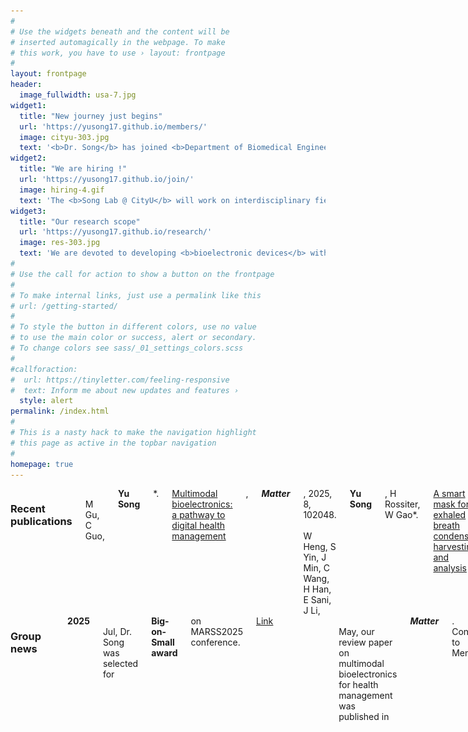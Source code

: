 ```yaml
---
#
# Use the widgets beneath and the content will be
# inserted automagically in the webpage. To make
# this work, you have to use › layout: frontpage
#
layout: frontpage
header:
  image_fullwidth: usa-7.jpg
widget1:
  title: "New journey just begins"
  url: 'https://yusong17.github.io/members/'
  image: cityu-303.jpg
  text: '<b>Dr. Song</b> has joined <b>Department of Biomedical Engineering</b> at City University of Hong Kong as a <b><a href="https://www.cityu.edu.hk/vpti/paps/index.htm">Presidential Assistant Professor</a></b> in July 2024. Sincerely appreciate all the strong support from Alice, Wei, professors, and friends. Look forward to this new adventure with outstanding colleagues at CityU BME in HK!'
widget2:
  title: "We are hiring !"
  url: 'https://yusong17.github.io/join/'
  image: hiring-4.gif
  text: 'The <b>Song Lab @ CityU</b> will work on interdisciplinary field to tackle grand challenges towards <b>personalized healthcare</b>. Talented postdoctoral and graduate candidates with related background (i.e. <b>BME, EE, ME, ChemE, BioE, Chem, MSE, and others</b>) are highly welcome and encouraged to contact <b>Dr. Song by <a href="mailto:yusong@cityu.edu.hk">Email</a></b>.'
widget3:
  title: "Our research scope"
  url: 'https://yusong17.github.io/research/'
  image: res-303.jpg
  text: 'We are devoted to developing <b>bioelectronic devices</b> with fundamental study and practical biomedical applications, including but not limited to: <br>1. Skin-interfaced multimodal biosensors;<br>2. Innovation of advanced manufacturing;<br>3. AI-powered health assessment;<br>4. Closed-loop personalized medicine.'
#
# Use the call for action to show a button on the frontpage
#
# To make internal links, just use a permalink like this
# url: /getting-started/
#
# To style the button in different colors, use no value
# to use the main color or success, alert or secondary.
# To change colors see sass/_01_settings_colors.scss
#
#callforaction:
#  url: https://tinyletter.com/feeling-responsive
#  text: Inform me about new updates and features ›
  style: alert
permalink: /index.html
#
# This is a nasty hack to make the navigation highlight
# this page as active in the topbar navigation
#
homepage: true
---
```






<div class="row">
  <div class="large-6 columns">
    <b><h3>Recent publications</h3></b><br>
    M Gu, C Guo, <b>Yu Song</b>*. <a href="https://www.sciencedirect.com/science/article/pii/S2590238525000918">Multimodal bioelectronics: a pathway to digital health management</a>, <i><b>Matter</b></i>, 2025, 8, 102048.
<br><br>
    W Heng, S Yin, J Min, C Wang, H Han, E Sani, J Li, <b>Yu Song</b>, H Rossiter, W Gao*. <a href="https://www.science.org/doi/10.1126/science.adn6471">A smart mask for exhaled breath condensate harvesting and analysis</a>, <i><b>Science</b></i>, 2024, 385, 954-961.<br><br>
    C Xu†, <b>Yu Song†</b>, et al., W Gao*, <a href="https://www.nature.com/articles/s41928-023-01116-6">An artificial intelligence-reinforced physicochemical sensing electronic skin for stress response monitoring</a>, <i><b>Nature Electronics</b></i>, 2024, 7, 168-179.<br><br>
    <b>Yu Song</b>, et al., W Gao*, <a href="https://www.science.org/doi/full/10.1126/sciadv.adi6492">3D-printed epifluidic electronic skin for machine learning-powered multimodal health surveillance</a>, <i><b>Science Advances</b></i>, 2023, 9, eadi6492.<br><br>
    R Tay†, <b>Yu Song†</b>, D Yao, W Gao*, <a href="https://doi.org/10.1016/j.mattod.2023.09.006">Direct-ink-writing 3D-printed bioelectronics</a>, <i><b>Materials Today</b></i>, 2023, 71, 135-151.<br><br>
    J Tu, J Min, <b>Yu Song</b>, et al., W Gao*, <a href="https://www.nature.com/articles/s41551-023-01059-5">A wireless patch for the monitoring of C-reactive protein in sweat</a>, <i><b>Nature Biomedical Engineering</b></i>, 2023, 7, 1293-1306.<br><br>
    J Min†, S Demchyshyn†, J Sempionatto, <b>Yu Song</b>, et al., W Gao*, <a href="https://www.nature.com/articles/s41928-023-00996-y">An autonomous wearable biosensor powered by a perovskite solar cell</a>, <i><b>Nature Electronics</b></i>, 2023, 6, 630-641.<br><br>
  </div>   
  <div class="large-6 columns">
    <b><h3>Group news</h3></b><br>
    <b>2025</b><br>
    Jul, Dr. Song was selected for <b>Big-on-Small award</b> on MARSS2025 conference. <u><a href="https://marss-conference.org/awards/big-on-small-award/big-on-small-award-nominations/">Link</a></u><br><h8> </h8><br>
    <center> <img src="images/logo/MARSS.png" width="160"> </center><br>
     May, our review paper on multimodal bioelectronics for health management was published in <b><i>Matter</i></b>. Congrats to Mengxi! <u><a href="https://www.sciencedirect.com/science/article/pii/S2590238525000918">Link</a></u><br><h8> </h8><br>
    <center> <img src="images/logo/matter.png" width="160"> </center><br> 
    <b>2024</b><br>
    Aug, Dr. Song‘s co-author paper on smart mask for exhaled breath condensate analysis was published in <b><i>Science</i></b>. <u><a href="https://www.science.org/doi/10.1126/science.adn6471">Link</a></u><br><h8> </h8><br>
    <center> <img src="images/logo/sci-2.png" width="160"> </center><br>
    May, Dr. Song was listed in the <b>Forbes 30 under 30 Asia</b> Healthcare & Science category. <u><a href="https://www.forbes.com/30-under-30/2024/asia/healthcare-science">Link</a></u><br><h8> </h8><br>
    <center> <img src="images/forbes30-song.jpg" width="200"> </center><br>
    Feb, Dr. Song's first-author paper on multimodal biosensors for AI-reinforced stress assessment was published at <b><i>Nature Electronics</i></b>. <u><a href="https://www.nature.com/articles/s41928-023-01116-6">Link</a></u><br><h8> </h8><br>
    <center> <img src="images/logo/nel.jpg" width="200"> </center><br>
    <b>2023</b><br>
    Oct, Dr. Song was recognized as one of the <b>World's Top 2% Scientists</b> by Stanford University and Elsevier Scopus. See <u><a href="https://elsevier.digitalcommonsdata.com/datasets/btchxktzyw/6">full list</a></u><br><h8> </h8><br>
    <center> <img src="images/logo/2023scientist.png" width="200"> </center><br>
    Sep, Dr. Song's first-author paper on 3D-printed system for ML-powered health surveillance was published at <b><i>Science Advances</i></b>. <u><a href="https://www.science.org/doi/full/10.1126/sciadv.adi6492">Link</a></u><br><h8> </h8><br>
    <center> <img src="images/logo/sa.png" width="200"> </center><br>
  </div>
</div>
